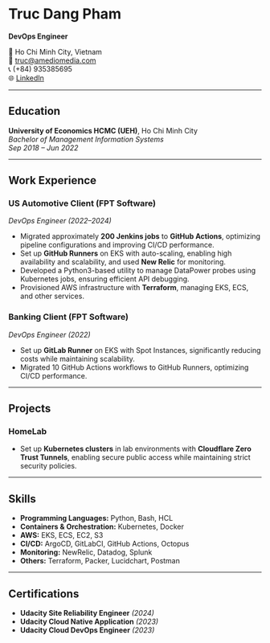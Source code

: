 # Truc Dang Pham  
**DevOps Engineer**  

📍 Ho Chi Minh City, Vietnam  
📧 [truc@amediomedia.com](mailto:truc@amediomedia.com)  
📞 (+84) 935385695  
🌐 [LinkedIn](https://www.linkedin.com/in/trucdp/)  

---

## **Education**  
**University of Economics HCMC (UEH)**, Ho Chi Minh City  
*Bachelor of Management Information Systems*  
*Sep 2018 – Jun 2022*  

---

## **Work Experience**  

### **US Automotive Client (FPT Software)**  
*DevOps Engineer* *(2022–2024)*  
- Migrated approximately **200 Jenkins jobs** to **GitHub Actions**, optimizing pipeline configurations and improving CI/CD performance.  
- Set up **GitHub Runners** on EKS with auto-scaling, enabling high availability and scalability, and used **New Relic** for monitoring.  
- Developed a Python3-based utility to manage DataPower probes using Kubernetes jobs, ensuring efficient API debugging.  
- Provisioned AWS infrastructure with **Terraform**, managing EKS, ECS, and other services.  

### **Banking Client (FPT Software)**  
*DevOps Engineer* *(2022)*  
- Set up **GitLab Runner** on EKS with Spot Instances, significantly reducing costs while maintaining scalability.  
- Migrated 10 GitHub Actions workflows to GitHub Runners, optimizing CI/CD performance.  

---

## **Projects**  

### **HomeLab**  
- Set up **Kubernetes clusters** in lab environments with **Cloudflare Zero Trust Tunnels**, enabling secure public access while maintaining strict security policies.  

---

## **Skills**  

- **Programming Languages:** Python, Bash, HCL  
- **Containers & Orchestration:** Kubernetes, Docker  
- **AWS:** EKS, ECS, EC2, S3  
- **CI/CD:** ArgoCD, GitLabCI, GitHub Actions, Octopus  
- **Monitoring:** NewRelic, Datadog, Splunk  
- **Others:** Terraform, Packer, Lucidchart, Postman  

---

## **Certifications**  

- **Udacity Site Reliability Engineer** *(2024)*  
- **Udacity Cloud Native Application** *(2023)*  
- **Udacity Cloud DevOps Engineer** *(2023)*  
